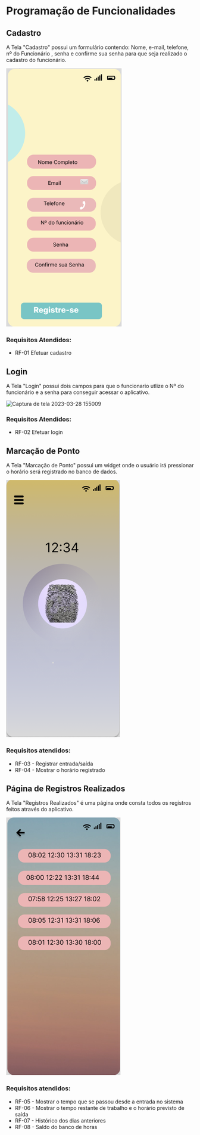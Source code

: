 # Programação de Funcionalidades

## Cadastro

A Tela "Cadastro" possui um formulário contendo: Nome, e-mail, telefone, nº do Funcionário , senha e confirme sua senha para que seja realizado o cadastro do funcionário.

![cadastro](./img/cadastro.png)

### Requisitos Atendidos:
<ul>
<li>RF-01 Efetuar cadastro  </li>
</ul>

## Login

A Tela "Login" possui dois campos para que o funcionario utlize o Nº do funcionário e a senha para conseguir acessar o aplicativo.

![Captura de tela 2023-03-28 155009](https://user-images.githubusercontent.com/103431710/228338352-2bf5fca3-9659-4053-b329-a0120c31825d.png)

### Requisitos Atendidos:
<ul>
<li>RF-02 Efetuar login  </li>
</ul>

## Marcação de Ponto

A Tela "Marcação de Ponto" possui um widget onde o usuário irá pressionar o horário será registrado no banco de dados. 

![ponto](./img/ponto.png)

### Requisitos atendidos:
<ul>
<li>RF-03 - Registrar entrada/saída</li>
<li>RF-04 - Mostrar o horário registrado</li>
</ul>

## Página de Registros Realizados

A Tela "Registros Realizados" é uma página onde consta todos os registros feitos através do aplicativo.

![marcacoes](./img/marcacoes.png)

### Requisitos atendidos:
<ul>
<li>RF-05 - Mostrar o tempo que se passou desde a entrada no sistema</li>
<li>RF-06 - Mostrar o tempo restante de trabalho e o horário previsto de saída</li>
<li>RF-07 - Histórico dos dias anteriores</li>
<li>RF-08 - Saldo do banco de horas</li>
</ul>
